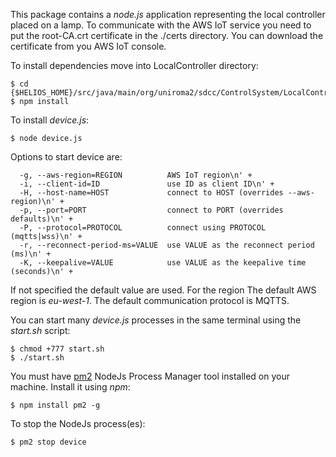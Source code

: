 This package contains a *node.js* application representing the local controller placed on a lamp. To communicate with the AWS IoT service you need to put the root-CA.crt certificate in the ./certs directory. You can download the certificate from you AWS IoT console.

To install dependencies move into LocalController directory:
```
$ cd {$HELIOS_HOME}/src/java/main/org/uniroma2/sdcc/ControlSystem/LocalController
$ npm install
```

To install *device.js*:
``` 
$ node device.js
```

Options to start device are:
```
  -g, --aws-region=REGION          AWS IoT region\n' +
  -i, --client-id=ID               use ID as client ID\n' +
  -H, --host-name=HOST             connect to HOST (overrides --aws-region)\n' +
  -p, --port=PORT                  connect to PORT (overrides defaults)\n' +
  -P, --protocol=PROTOCOL          connect using PROTOCOL (mqtts|wss)\n' +
  -r, --reconnect-period-ms=VALUE  use VALUE as the reconnect period (ms)\n' +
  -K, --keepalive=VALUE            use VALUE as the keepalive time (seconds)\n' +
```
If not specified the default value are used. For the region
The default AWS region is *eu-west-1*.
The default communication protocol is MQTTS.

You can start many *device.js* processes in the same terminal using the *start.sh* script:
```
$ chmod +777 start.sh
$ ./start.sh
```
You must have [pm2](http://pm2.keymetrics.io/) NodeJs Process Manager tool installed on your machine. 
Install it using *npm*:
```
$ npm install pm2 -g
```
To stop the NodeJs process(es):
```
$ pm2 stop device
```
